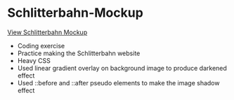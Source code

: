 # Schlitterbahn-Mockup

[View Schlitterbahn Mockup](https://brixsta.github.io/Schlitterbahn-Mockup/)

- Coding exercise
- Practice making the Schlitterbahn website
- Heavy CSS
- Used linear gradient overlay on background image to produce darkened effect
- Used ::before and ::after pseudo elements to make the image shadow effect
